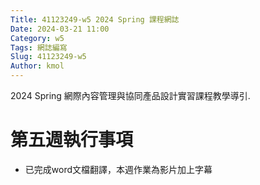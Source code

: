 ```yaml
---
Title: 41123249-w5 2024 Spring 課程網誌
Date: 2024-03-21 11:00
Category: w5
Tags: 網誌編寫
Slug: 41123249-w5
Author: kmol
---
```


2024 Spring 網際內容管理與協同產品設計實習課程教學導引.

<!-- PELICAN_END_SUMMARY -->

# 第五週執行事項
- 已完成word文檔翻譯，本週作業為影片加上字幕
